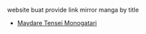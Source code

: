 website buat provide link mirror manga by title

- [Maydare Tensei Monogatari](https://saipulipoel.github.io/mangalink?title=maydare)

